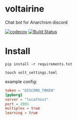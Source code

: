 # voltairine
Chat bot for Anarchism discord

[![codecov](https://codecov.io/gh/gooseberrycollective/voltairine/branch/master/graph/badge.svg)](https://codecov.io/gh/gooseberrycollective/voltairine)
[![Build Status](https://travis-ci.org/gooseberrycollective/voltairine.svg?branch=master)](https://travis-ci.org/gooseberrycollective/voltairine)

# Install

`pip install -r requirements.txt`

`touch volt_settings.toml`

example config:
```toml
token = "DISCORD_TOKEN"
[pyborg]
server = "localhost"
port = 2001
multiplex = true
learning = true
```